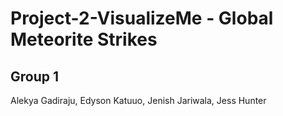# Project-2-VisualizeMe - Global Meteorite Strikes

   ## Group 1

   Alekya Gadiraju, Edyson Katuuo, Jenish Jariwala, Jess Hunter
   
    
   
   
